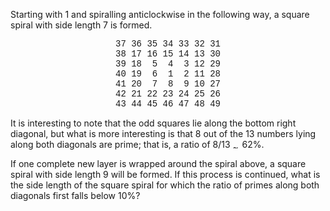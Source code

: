   <p>Starting with 1 and spiralling anticlockwise in the following way, a square spiral with side length 7 is formed.</p>  <p style='text-align:center;font-family:courier new;'>37 36 35 34 33 32 31<br />  38 17 16 15 14 13 30<br />  39 18 &nbsp;5 &nbsp;4 &nbsp;3 12 29<br />  40 19 &nbsp;6 &nbsp;1 &nbsp;2 11 28<br />  41 20 &nbsp;7 &nbsp;8 &nbsp;9 10 27<br />  42 21 22 23 24 25 26<br />  43 44 45 46 47 48 49</p>  <p>It is interesting to note that the odd squares lie along the bottom right diagonal, but what is more interesting is that 8 out of the 13 numbers lying along both diagonals are prime; that is, a ratio of 8/13 <img src='images/symbol_asymp.gif' width='11' height='9' alt='&asymp;' border='0' style='vertical-align:middle;' /> 62%.</p>  <p>If one complete new layer is wrapped around the spiral above, a square spiral with side length 9 will be formed. If this process is continued, what is the side length of the square spiral for which the ratio of primes along both diagonals first falls below 10%?</p>    